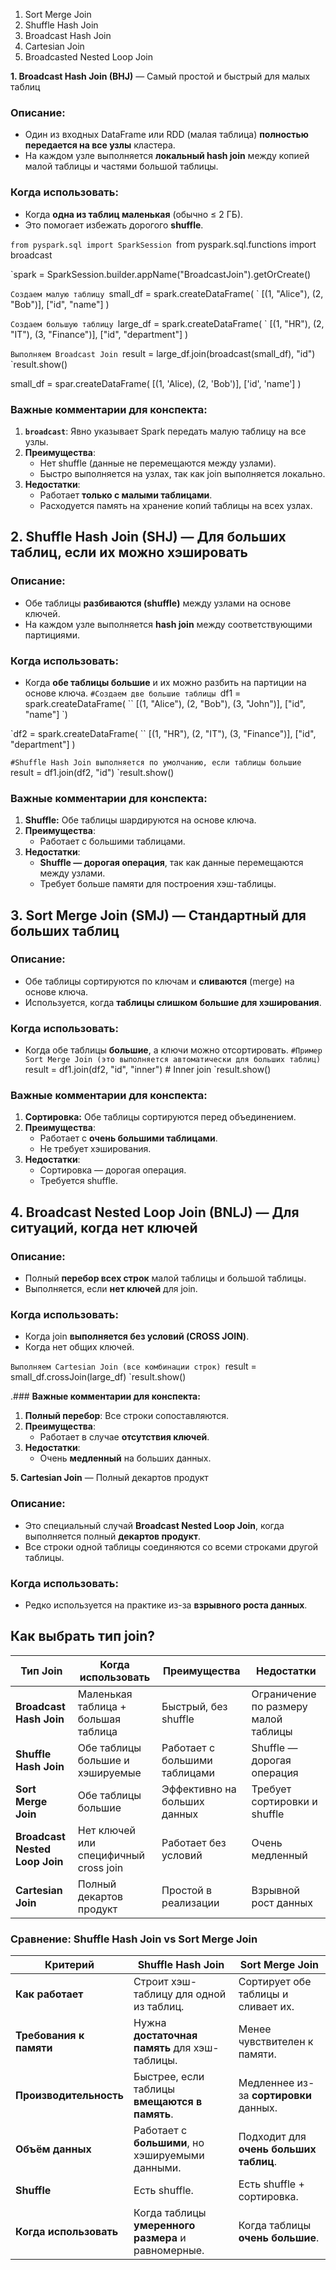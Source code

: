1. Sort Merge Join
2. Shuffle Hash Join
3. Broadcast Hash Join
4. Cartesian Join
5. Broadcasted Nested Loop Join


**1. Broadcast Hash Join (BHJ)** — Самый простой и быстрый для малых таблиц
### **Описание:**
- Один из входных DataFrame или RDD (малая таблица) **полностью передается на все узлы** кластера.
- На каждом узле выполняется **локальный hash join** между копией малой таблицы и частями большой таблицы.
### **Когда использовать:**
- Когда **одна из таблиц маленькая** (обычно ≤ 2 ГБ).
- Это помогает избежать дорогого **shuffle**.

`from pyspark.sql import SparkSession
`from pyspark.sql.functions import broadcast

`spark = SparkSession.builder.appName("BroadcastJoin").getOrCreate()

`Создаем малую таблицу
`small_df = spark.createDataFrame(
  `  [(1, "Alice"), (2, "Bob")], ["id", "name"]
)

`Создаем большую таблицу
`large_df = spark.createDataFrame(
  `  [(1, "HR"), (2, "IT"), (3, "Finance")], ["id", "department"]
)

`Выполняем Broadcast Join
`result = large_df.join(broadcast(small_df), "id")
`result.show()

small_df = spar.createDataFrame(
	[(1, 'Alice), (2, 'Bob')], ['id', 'name']
)

### **Важные комментарии для конспекта:**

1. **`broadcast`**: Явно указывает Spark передать малую таблицу на все узлы.
2. **Преимущества**:
    - Нет shuffle (данные не перемещаются между узлами).
    - Быстро выполняется на узлах, так как join выполняется локально.
3. **Недостатки**:
    - Работает **только с малыми таблицами**.
    - Расходуется память на хранение копий таблицы на всех узлах.

## **2. Shuffle Hash Join (SHJ)** — Для больших таблиц, если их можно хэшировать

### **Описание:**

- Обе таблицы **разбиваются (shuffle)** между узлами на основе ключей.
- На каждом узле выполняется **hash join** между соответствующими партициями.

### **Когда использовать:**

- Когда **обе таблицы большие** и их можно разбить на партиции на основе ключа.
`#Создаем две большие таблицы
`df1 = spark.createDataFrame(
  ``  [(1, "Alice"), (2, "Bob"), (3, "John")], ["id", "name"]
`)

`df2 = spark.createDataFrame(
  ``  [(1, "HR"), (2, "IT"), (3, "Finance")], ["id", "department"]
)

`#Shuffle Hash Join выполняется по умолчанию, если таблицы большие
`result = df1.join(df2, "id")
`result.show()

### **Важные комментарии для конспекта:**

1. **Shuffle:** Обе таблицы шардируются на основе ключа.
2. **Преимущества**:
    - Работает с большими таблицами.
3. **Недостатки**:
    - **Shuffle — дорогая операция**, так как данные перемещаются между узлами.
    - Требует больше памяти для построения хэш-таблицы.


## **3. Sort Merge Join (SMJ)** — Стандартный для больших таблиц

### **Описание:**

- Обе таблицы сортируются по ключам и **сливаются** (merge) на основе ключа.
- Используется, когда **таблицы слишком большие для хэширования**.

### **Когда использовать:**

- Когда обе таблицы **большие**, а ключи можно отсортировать.
`#Пример Sort Merge Join (это выполняется автоматически для больших таблиц)
`result = df1.join(df2, "id", "inner")  # Inner join
`result.show()

### **Важные комментарии для конспекта:**

1. **Сортировка:** Обе таблицы сортируются перед объединением.
2. **Преимущества**:
    - Работает с **очень большими таблицами**.
    - Не требует хэширования.
3. **Недостатки**:
    - Сортировка — дорогая операция.
    - Требуется shuffle.

## **4. Broadcast Nested Loop Join (BNLJ)** — Для ситуаций, когда нет ключей

### **Описание:**

- Полный **перебор всех строк** малой таблицы и большой таблицы.
- Выполняется, если **нет ключей** для join.

### **Когда использовать:**

- Когда join **выполняется без условий (CROSS JOIN)**.
- Когда нет общих ключей.

`Выполняем Cartesian Join (все комбинации строк)
`result = small_df.crossJoin(large_df)
`result.show()

.### **Важные комментарии для конспекта:**

1. **Полный перебор**: Все строки сопоставляются.
2. **Преимущества**:
    - Работает в случае **отсутствия ключей**.
3. **Недостатки**:
    - Очень **медленный** на больших данных.

**5. Cartesian Join** — Полный декартов продукт
### **Описание:**

- Это специальный случай **Broadcast Nested Loop Join**, когда выполняется полный **декартов продукт**.
- Все строки одной таблицы соединяются со всеми строками другой таблицы.
### **Когда использовать:**

- Редко используется на практике из-за **взрывного роста данных**.

## **Как выбрать тип join?**

| Тип Join                       | Когда использовать                    | Преимущества                  | Недостатки                           |
| ------------------------------ | ------------------------------------- | ----------------------------- | ------------------------------------ |
| **Broadcast Hash Join**        | Маленькая таблица + большая таблица   | Быстрый, без shuffle          | Ограничение по размеру малой таблицы |
| **Shuffle Hash Join**          | Обе таблицы большие и хэшируемые      | Работает с большими таблицами | Shuffle — дорогая операция           |
| **Sort Merge Join**            | Обе таблицы большие                   | Эффективно на больших данных  | Требует сортировки и shuffle         |
| **Broadcast Nested Loop Join** | Нет ключей или специфичный cross join | Работает без условий          | Очень медленный                      |
| **Cartesian Join**             | Полный декартов продукт               | Простой в реализации          | Взрывной рост данных                 |


### **Сравнение: Shuffle Hash Join vs Sort Merge Join**

| **Критерий**            | **Shuffle Hash Join**                               | **Sort Merge Join**                    |
| ----------------------- | --------------------------------------------------- | -------------------------------------- |
| **Как работает**        | Строит хэш-таблицу для одной из таблиц.             | Сортирует обе таблицы и сливает их.    |
| **Требования к памяти** | Нужна **достаточная память** для хэш-таблицы.       | Менее чувствителен к памяти.           |
| **Производительность**  | Быстрее, если таблицы **вмещаются в память**.       | Медленнее из-за **сортировки** данных. |
| **Объём данных**        | Работает с **большими**, но хэшируемыми данными.    | Подходит для **очень больших таблиц**. |
| **Shuffle**             | Есть shuffle.                                       | Есть shuffle + сортировка.             |
| **Когда использовать**  | Когда таблицы **умеренного размера** и равномерные. | Когда таблицы **очень большие**.       |

